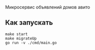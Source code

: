 Микросервис объявлений домов авито

## Как запускать

```
make start 
make migrateUp
go run -v ./cmd/main.go 
```

